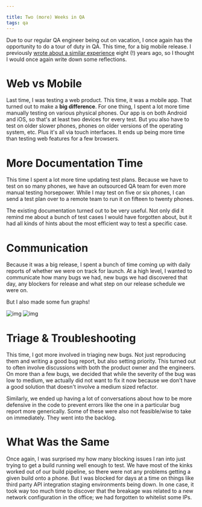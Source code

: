 ```yaml
---

title: Two (more) Weeks in QA
tags: qa
---
```


Due to our regular QA engineer being out on vacation, I once again has the
opportunity to do a tour of duty in QA. This time, for a big mobile release.
I previously [wrote about a similar experience](http://chase-seibert.github.io/blog/2009/03/20/my-two-weeks-in-qa.html)
 eight (!) years ago, so I thought I would once again write down some reflections.

# Web vs Mobile

Last time, I was testing a web product. This time, it was a mobile app. That
turned out to make a **big difference**. For one thing, I spent a lot more time
manually testing on various physical phones. Our app is on both Android and iOS,
so that's at least two devices for every test. But you also have to test on
older slower phones, phones on older versions of the operating system, etc. Plus
it's all via touch interfaces. It ends up being more time than testing web
features for a few browsers.

# More Documentation Time

This time I spent a lot more time updating test plans. Because we have to test
on so many phones, we have an outsourced QA team for even more manual testing
horsepower. While I may test on five or six phones, I can send a test plan over
to a remote team to run it on fifteen to twenty phones.

The existing documentation turned out to be very useful. Not only did it remind
me about a bunch of test cases I would have forgotten about, but it had all kinds
of hints about the most efficient way to test a specific case.

# Communication

Because it was a big release, I spent a bunch of time coming up with daily
reports of whether we were on track for launch. At a high level, I wanted to
communicate how many bugs we had, new bugs we had discovered that day, any
blockers for release and what step on our release schedule we were on.

But I also made some fun graphs!

![img](/blog/images/qa_time.png)
![img](/blog/images/qa_type.png)

# Triage & Troubleshooting

This time, I got more involved in triaging new bugs. Not just reproducing them
and writing a good bug report, but also setting priority. This turned out to
often involve discussions with both the product owner and the engineers. On more
than a few bugs, we decided that while the severity of the bug was low to medium,
we actually did not want to fix it now because we don't have a good solution that
doesn't involve a medium sized refactor.

Similarly, we ended up having a lot of conversations about how to be more
defensive in the code to prevent errors like the one in a particular bug report
more generically. Some of these were also not feasible/wise to take on
immediately. They went into the backlog.

# What Was the Same

Once again, I was surprised my how many blocking issues I ran into just trying
to get a build running well enough to test. We have most of the kinks worked
out of our build pipeline, so there were not any problems getting a given
build onto a phone. But I was blocked for days at a time on things like third
party API integration staging environments being down. In one case, it took
way too much time to discover that the breakage was related to a new network
configuration in the office; we had forgotten to whitelist some IPs.
